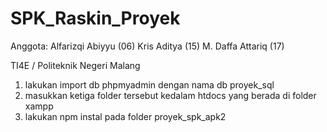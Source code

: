 # SPK_Raskin_Proyek
Anggota:
Alfarizqi Abiyyu  (06)
Kris Aditya       (15)
M. Daffa Attariq  (17)

TI4E / Politeknik Negeri Malang

1. lakukan import db phpmyadmin dengan nama db proyek_sql
2. masukkan ketiga folder tersebut kedalam htdocs yang berada di folder xampp
3. lakukan npm instal pada folder proyek_spk_apk2
